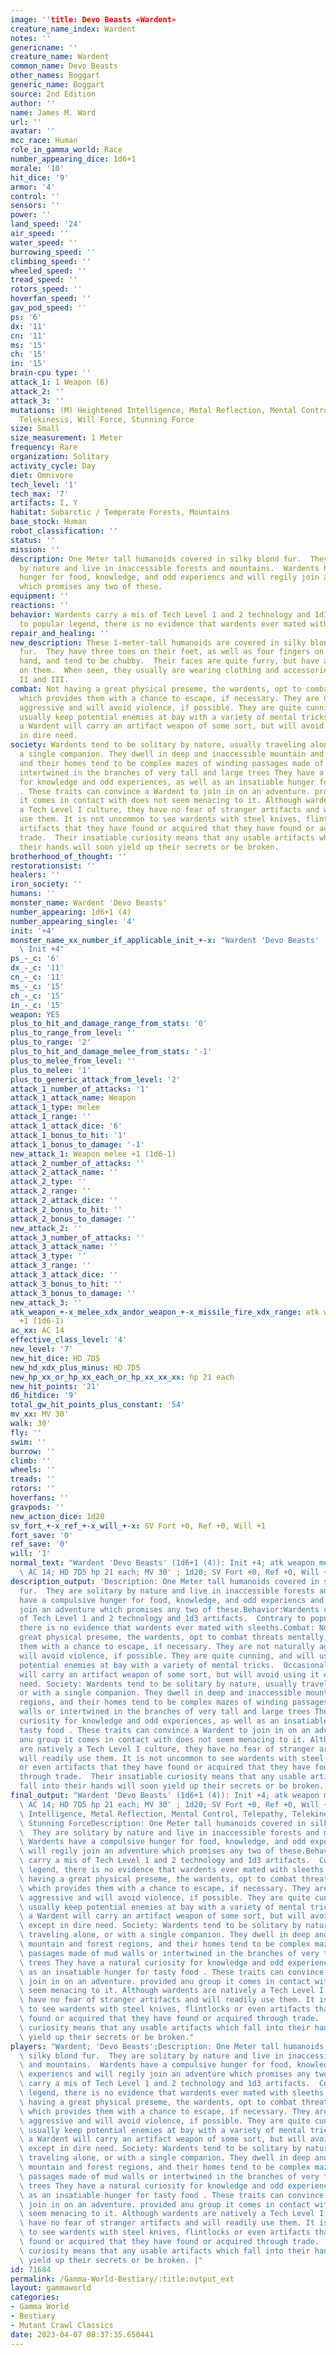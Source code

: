 ```yaml
---
image: ''title: Devo Beasts «Wardent»
creature_name_index: Wardent
notes: ''
genericname: ''
creature_name: Wardent
common_name: Devo Beasts
other_names: Boggart
generic_name: Boggart
source: 2nd Edition
author: ''
name: James M. Ward
url: ''
avatar: ''
mcc_race: Human
role_in_gamma_world: Race
number_appearing_dice: 1d6+1
morale: '10'
hit_dice: '9'
armor: '4'
control: ''
sensors: ''
power: ''
land_speed: '24'
air_speed: ''
water_speed: ''
burrowing_speed: ''
climbing_speed: ''
wheeled_speed: ''
tread_speed: ''
rotors_speed: ''
hoverfan_speed: ''
gav_pod_speed: ''
ps: '6'
dx: '11'
cn: '11'
ms: '15'
ch: '15'
in: '15'
brain-cpu type: ''
attack_1: 1 Weapon (6)
attack_2: ''
attack_3: ''
mutations: (M) Heightened Intelligence, Metal Reflection, Mental Control, Telepathy,
  Telekinesis, Will Force, Stunning Force
size: Small
size_measurement: 1 Meter
frequency: Rare
organization: Solitary
activity_cycle: Day
diet: Omnivore
tech_level: '1'
tech_max: '7'
artifacts: I, Y
habitat: Subarctic / Temperate Forests, Mountains
base_stock: Human
robot_classification: ''
status: ''
mission: ''
description: One Meter tall humanoids covered in silky blond fur.  They are solitary
  by nature and live in inaccessible forests and mountains.  Wardents have a compulsive
  hunger for food, knowledge, and odd experiencs and will regily join an adventure
  which promises any two of these.
equipment: ''
reactions: ''
behavior: Wardents carry a mis of Tech Level 1 and 2 technology and 1d3 artifacts.  Contrary
  to popular legend, there is no evidence that wardents ever mated with sleeths.
repair_and_healing: ''
new_description: These 1-meter-tall humanoids are covered in silky blond to dark brown
  fur.  They have three toes on their feet, as well as four fingers on each human-like
  hand, and tend to be chubby.  Their faces are quite furry, but have a wizened expression
  on them.  When seen, they usually are wearing clothing and accessories of Tech Level
  II and III.
combat: Not having a great physical preseme, the wardents, opt to combat threats mentally,
  which provides them with a chance to escape, if necessary. They are not naturally
  aggressive and will avoid violence, if possible. They are quite cunning, and will
  usually keep potential enemies at bay with a variety of mental tricks.  Occasionally,
  a Wardent will carry an artifact weapon of some sort, but will avoid using it except
  in dire need.
society: Wardents tend to be solitary by nature, usually traveling alone, or with
  a single companion. They dwell in deep and inaccessible mountain and forest regions,
  and their homes tend to be complex mazes of winding passages made of mud walls or
  intertwined in the branches of very tall and large trees They have a natural curiosity
  for knowledge and odd experiences, as well as an insatiable hunger for tasty food
  . These traits can convince a Wardent to join in on an adventure. provided anu group
  it comes in contact with does not seem menacing to it. Although wardents are natively
  a Tech Level I culture, they have no fear of stranger artifacts and will readily
  use them. It is not uncommon to see wardents with steel knives, flintlocks or even
  artifacts that they have found or acquired that they have found or acquired through
  trade.  Their insatiable curiosity means that any usable artifacts which fall into
  their hands will soon yield up their secrets or be broken.
brotherhood_of_thought: ''
restorationsist: ''
healers: ''
iron_society: ''
humans: ''
monster_name: Wardent 'Devo Beasts'
number_appearing: 1d6+1 (4)
number_appearing_single: '4'
init: '+4'
monster_name_xx_number_if_applicable_init_+-x: "Wardent 'Devo Beasts' (1d6+1 (4)):\
  \ Init +4"
ps_-_c: '6'
dx_-_c: '11'
cn_-_c: '11'
ms_-_c: '15'
ch_-_c: '15'
in_-_c: '15'
weapon: YES
plus_to_hit_and_damage_range_from_stats: '0'
plus_to_range_from_level: ''
plus_to_range: '2'
plus_to_hit_and_damage_melee_from_stats: '-1'
plus_to_melee_from_level: ''
plus_to_melee: '1'
plus_to_generic_attack_from_level: '2'
attack_1_number_of_attacks: '1'
attack_1_attack_name: Weapon
attack_1_type: melee
attack_1_range: ''
attack_1_attack_dice: '6'
attack_1_bonus_to_hit: '1'
attack_1_bonus_to_damage: '-1'
new_attack_1: Weapon melee +1 (1d6-1)
attack_2_number_of_attacks: ''
attack_2_attack_name: ''
attack_2_type: ''
attack_2_range: ''
attack_2_attack_dice: ''
attack_2_bonus_to_hit: ''
attack_2_bonus_to_damage: ''
new_attack_2: ''
attack_3_number_of_attacks: ''
attack_3_attack_name: ''
attack_3_type: ''
attack_3_range: ''
attack_3_attack_dice: ''
attack_3_bonus_to_hit: ''
attack_3_bonus_to_damage: ''
new_attack_3: ''
atk_weapon_+-x_melee_xdx_andor_weapon_+-x_missile_fire_xdx_range: atk weapon melee
  +1 (1d6-1)
ac_xx: AC 14
effective_class_level: '4'
new_level: '7'
new_hit_dice: HD 7D5
new_hd_xdx_plus_minus: HD 7D5
new_hp_xx_or_hp_xx_each_or_hp_xx_xx_xx: hp 21 each
new_hit_points: '21'
d6_hitdice: '9'
total_gw_hit_points_plus_constant: '54'
mv_xx: MV 30'
walk: 30'
fly: ''
swim: ''
burrow: ''
climb: ''
wheels: ''
treads: ''
rotors: ''
hoverfans: ''
gravpods: ''
new_action_dice: 1d20
sv_fort_+-x_ref_+-x_will_+-x: SV Fort +0, Ref +0, Will +1
fort_save: '0'
ref_save: '0'
will: '1'
normal_text: "Wardent 'Devo Beasts' (1d6+1 (4)): Init +4; atk weapon melee +1 (1d6-1);\
  \ AC 14; HD 7D5 hp 21 each; MV 30' ; 1d20; SV Fort +0, Ref +0, Will +1"
description_output: 'Description: One Meter tall humanoids covered in silky blond
  fur.  They are solitary by nature and live in inaccessible forests and mountains.  Wardents
  have a compulsive hunger for food, knowledge, and odd experiencs and will regily
  join an adventure which promises any two of these.Behavior:Wardents carry a mis
  of Tech Level 1 and 2 technology and 1d3 artifacts.  Contrary to popular legend,
  there is no evidence that wardents ever mated with sleeths.Combat: Not having a
  great physical preseme, the wardents, opt to combat threats mentally, which provides
  them with a chance to escape, if necessary. They are not naturally aggressive and
  will avoid violence, if possible. They are quite cunning, and will usually keep
  potential enemies at bay with a variety of mental tricks.  Occasionally, a Wardent
  will carry an artifact weapon of some sort, but will avoid using it except in dire
  need. Society: Wardents tend to be solitary by nature, usually traveling alone,
  or with a single companion. They dwell in deep and inaccessible mountain and forest
  regions, and their homes tend to be complex mazes of winding passages made of mud
  walls or intertwined in the branches of very tall and large trees They have a natural
  curiosity for knowledge and odd experiences, as well as an insatiable hunger for
  tasty food . These traits can convince a Wardent to join in on an adventure. provided
  anu group it comes in contact with does not seem menacing to it. Although wardents
  are natively a Tech Level I culture, they have no fear of stranger artifacts and
  will readily use them. It is not uncommon to see wardents with steel knives, flintlocks
  or even artifacts that they have found or acquired that they have found or acquired
  through trade.  Their insatiable curiosity means that any usable artifacts which
  fall into their hands will soon yield up their secrets or be broken.'
final_output: "Wardent 'Devo Beasts' (1d6+1 (4)): Init +4; atk weapon melee +1 (1d6-1);\
  \ AC 14; HD 7D5 hp 21 each; MV 30' ; 1d20; SV Fort +0, Ref +0, Will +1(M) Heightened\
  \ Intelligence, Metal Reflection, Mental Control, Telepathy, Telekinesis, Will Force,\
  \ Stunning ForceDescription: One Meter tall humanoids covered in silky blond fur.\
  \  They are solitary by nature and live in inaccessible forests and mountains. \
  \ Wardents have a compulsive hunger for food, knowledge, and odd experiencs and\
  \ will regily join an adventure which promises any two of these.Behavior:Wardents\
  \ carry a mis of Tech Level 1 and 2 technology and 1d3 artifacts.  Contrary to popular\
  \ legend, there is no evidence that wardents ever mated with sleeths.Combat: Not\
  \ having a great physical preseme, the wardents, opt to combat threats mentally,\
  \ which provides them with a chance to escape, if necessary. They are not naturally\
  \ aggressive and will avoid violence, if possible. They are quite cunning, and will\
  \ usually keep potential enemies at bay with a variety of mental tricks.  Occasionally,\
  \ a Wardent will carry an artifact weapon of some sort, but will avoid using it\
  \ except in dire need. Society: Wardents tend to be solitary by nature, usually\
  \ traveling alone, or with a single companion. They dwell in deep and inaccessible\
  \ mountain and forest regions, and their homes tend to be complex mazes of winding\
  \ passages made of mud walls or intertwined in the branches of very tall and large\
  \ trees They have a natural curiosity for knowledge and odd experiences, as well\
  \ as an insatiable hunger for tasty food . These traits can convince a Wardent to\
  \ join in on an adventure. provided anu group it comes in contact with does not\
  \ seem menacing to it. Although wardents are natively a Tech Level I culture, they\
  \ have no fear of stranger artifacts and will readily use them. It is not uncommon\
  \ to see wardents with steel knives, flintlocks or even artifacts that they have\
  \ found or acquired that they have found or acquired through trade.  Their insatiable\
  \ curiosity means that any usable artifacts which fall into their hands will soon\
  \ yield up their secrets or be broken."
players: "Wardent; 'Devo Beasts';Description: One Meter tall humanoids covered in\
  \ silky blond fur.  They are solitary by nature and live in inaccessible forests\
  \ and mountains.  Wardents have a compulsive hunger for food, knowledge, and odd\
  \ experiencs and will regily join an adventure which promises any two of these.Behavior:Wardents\
  \ carry a mis of Tech Level 1 and 2 technology and 1d3 artifacts.  Contrary to popular\
  \ legend, there is no evidence that wardents ever mated with sleeths.Combat: Not\
  \ having a great physical preseme, the wardents, opt to combat threats mentally,\
  \ which provides them with a chance to escape, if necessary. They are not naturally\
  \ aggressive and will avoid violence, if possible. They are quite cunning, and will\
  \ usually keep potential enemies at bay with a variety of mental tricks.  Occasionally,\
  \ a Wardent will carry an artifact weapon of some sort, but will avoid using it\
  \ except in dire need. Society: Wardents tend to be solitary by nature, usually\
  \ traveling alone, or with a single companion. They dwell in deep and inaccessible\
  \ mountain and forest regions, and their homes tend to be complex mazes of winding\
  \ passages made of mud walls or intertwined in the branches of very tall and large\
  \ trees They have a natural curiosity for knowledge and odd experiences, as well\
  \ as an insatiable hunger for tasty food . These traits can convince a Wardent to\
  \ join in on an adventure. provided anu group it comes in contact with does not\
  \ seem menacing to it. Although wardents are natively a Tech Level I culture, they\
  \ have no fear of stranger artifacts and will readily use them. It is not uncommon\
  \ to see wardents with steel knives, flintlocks or even artifacts that they have\
  \ found or acquired that they have found or acquired through trade.  Their insatiable\
  \ curiosity means that any usable artifacts which fall into their hands will soon\
  \ yield up their secrets or be broken. |"
id: 71684
permalink: /Gamma-World-Bestiary/:title:output_ext
layout: gammaworld
categories:
- Gamma World
- Bestiary
- Mutant Crawl Classics
date: 2023-04-07 08:37:35.650441
---
```

